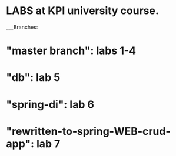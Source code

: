 # LABS at KPI university course.

___Branches:

# "master branch": labs 1-4

# "db": lab 5

# "spring-di": lab 6

# "rewritten-to-spring-WEB-crud-app": lab 7

